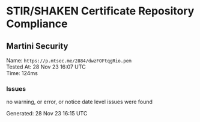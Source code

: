 # STIR/SHAKEN Certificate Repository Compliance

## Martini Security

Name: `https://p.mtsec.me/2884/dwzFOFtqgRio.pem`\
Tested At: 28 Nov 23 16:07 UTC\
Time: 124ms

### Issues

no warning, or error, or notice date level issues were found

Generated: 28 Nov 23 16:15 UTC